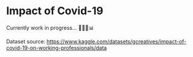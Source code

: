 # Impact of Covid-19

Currently work in progress... 👩🏼‍💻📊


Dataset source: https://www.kaggle.com/datasets/gcreatives/impact-of-covid-19-on-working-professionals/data
